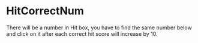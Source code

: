 # HitCorrectNum
There will be a number in Hit box, you have to find the same number below and click on it after each correct hit score will increase by 10.
